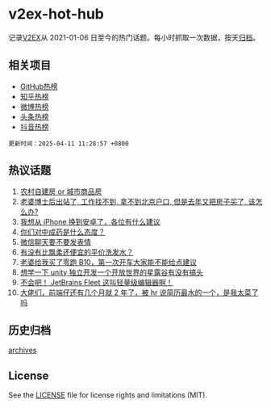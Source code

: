 # v2ex-hot-hub

 记录[V2EX](https://www.v2ex.com/)从 2021-01-06 日至今的热门话题。每小时抓取一次数据，按天[归档](archives)。
 
 ## 相关项目

- [GitHub热榜](https://github.com/lonnyzhang423/github-hot-hub)
- [知乎热榜](https://github.com/lonnyzhang423/zhihu-hot-hub)
- [微博热榜](https://github.com/lonnyzhang423/weibo-hot-hub)
- [头条热榜](https://github.com/lonnyzhang423/toutiao-hot-hub)
- [抖音热榜](https://github.com/lonnyzhang423/douyin-hot-hub)


 `更新时间：2025-04-11 11:28:57 +0800`

## 热议话题

1. [农村自建房 or 城市商品房](https://www.v2ex.com/t/1124425)
1. [老婆博士后出站了, 工作找不到, 拿不到北京户口, 但是去年又把房子买了, 该怎么办?](https://www.v2ex.com/t/1124578)
1. [我想从 iPhone 换到安卓了，各位有什么建议](https://www.v2ex.com/t/1124519)
1. [你们对中成药是什么态度？](https://www.v2ex.com/t/1124650)
1. [微信聊天要不要发表情](https://www.v2ex.com/t/1124423)
1. [有没有比飘柔还便宜的平价洗发水？](https://www.v2ex.com/t/1124432)
1. [老婆给我买了零跑 B10，第一次开车大家能不能给点建议](https://www.v2ex.com/t/1124466)
1. [想学一下 unity 独立开发一个开放世界的星露谷有没有搞头](https://www.v2ex.com/t/1124431)
1. [不会吧！ JetBrains Fleet 这叫轻量级编辑器啊！](https://www.v2ex.com/t/1124484)
1. [大佬们，前端仔还有几个月就 2 年了，被 hr 说简历最水的一个，是我太菜了吗](https://www.v2ex.com/t/1124587)

## 历史归档

[archives](archives)

## License

See the [LICENSE](LICENSE) file for license rights and limitations (MIT).
